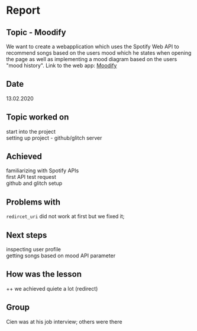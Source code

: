 # Report

## Topic - Moodify
We want to create a webapplication which uses the Spotify Web API to recommend songs based on the users mood which he states when opening the page as well as implementing a mood diagram based on the users "mood history".
Link to the web app: [Moodify](https://moodify2.glitch.me/)

## Date 
13.02.2020

## Topic worked on
start into the project<br/>
setting up project - github/glitch server

## Achieved 
familiarizing with Spotify APIs<br/>
first API test request<br/>
github and glitch setup 

## Problems with
`redircet_uri` did not work at first but we fixed it;

## Next steps
inspecting user profile<br/>
getting songs based on mood API parameter

## How was the lesson 
++ we achieved quiete a lot (redirect)

## Group
Cien was at his job interview; others were there
 

